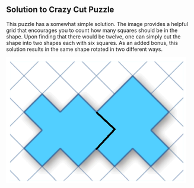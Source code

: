 ## Solution to Crazy Cut Puzzle

This puzzle has a somewhat simple solution. 
The image provides a helpful grid that encourages you to count how many squares should be in the shape.
Upon finding that there would be twelve, one can simply cut the shape into two shapes each with six squares.
As an added bonus, this solution results in the same shape rotated in two different ways.

![Crazy Cut Solution](part_2/images/Github_part_2.png)